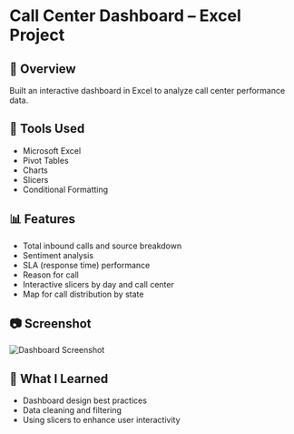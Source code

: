 # Call Center Dashboard – Excel Project

## 📌 Overview
Built an interactive dashboard in Excel to analyze call center performance data.

## 🔧 Tools Used
- Microsoft Excel
- Pivot Tables
- Charts
- Slicers
- Conditional Formatting

## 📊 Features
- Total inbound calls and source breakdown
- Sentiment analysis
- SLA (response time) performance
- Reason for call
- Interactive slicers by day and call center
- Map for call distribution by state

## 📷 Screenshot
![Dashboard Screenshot]([https://raw.githubusercontent.com/Abhidevloy/call-center-dashboard-excel/main/dashboard.jpg)

## 🧠 What I Learned
- Dashboard design best practices
- Data cleaning and filtering
- Using slicers to enhance user interactivity
